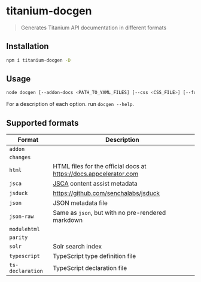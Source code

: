 # titanium-docgen

> Generates Titanium API documentation in different formats

## Installation

```sh
npm i titanium-docgen -D
```

## Usage

```sh
node docgen [--addon-docs <PATH_TO_YAML_FILES] [--css <CSS_FILE>] [--format <EXPORT_FORMAT>] [--output <OUTPUT_DIRECTORY>] <PATH_TO_YAML_FILES>
```

For a description of each option. run `docgen --help`.

## Supported formats

| Format | Description |
| --- | --- |
| `addon` | |
| `changes` | |
| `html` | HTML files for the official docs at https://docs.appcelerator.com |
| `jsca` | [JSCA](https://docs.appcelerator.com/platform/latest/#!/guide/JSCA_1.0_Specification) content assist metadata |
| `jsduck` | https://github.com/senchalabs/jsduck |
| `json` | JSON metadata file |
| `json-raw` | Same as `json`, but with no pre-rendered markdown |
| `modulehtml` | |
| `parity` | |
| `solr` | Solr search index |
| `typescript` | TypeScript type definition file |
| `ts-declaration` | TypeScript declaration file |
